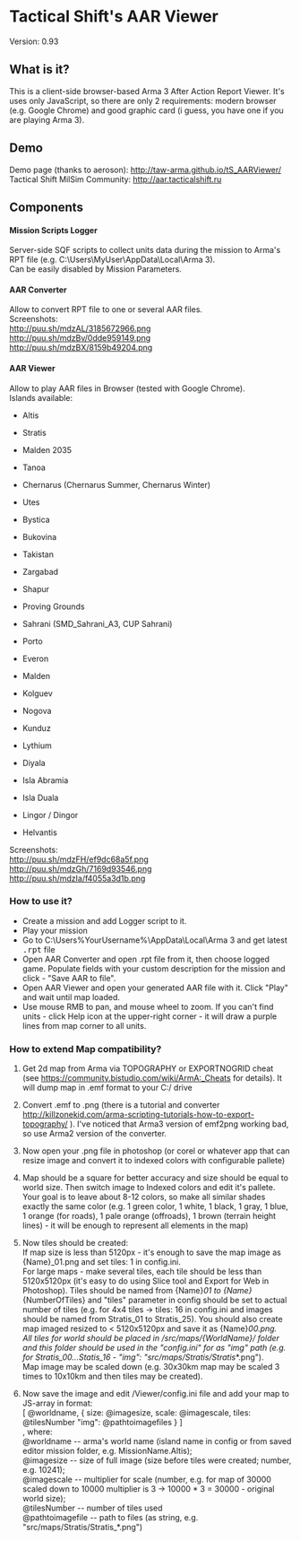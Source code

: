 # Tactical Shift's AAR Viewer
Version: 0.93

## What is it?
This is a client-side browser-based Arma 3 After Action Report Viewer. It's uses only JavaScript, so there are only 2 requirements: modern browser (e.g. Google Chrome) and good graphic card (i guess, you have one if you are playing Arma 3).

## Demo
Demo page (thanks to aeroson): http://taw-arma.github.io/tS_AARViewer/
<br />Tactical Shift MilSim Community: http://aar.tacticalshift.ru

## Components
#### Mission Scripts Logger
Server-side SQF scripts to collect units data during the mission to Arma's RPT file (e.g. C:\Users\MyUser\AppData\Local\Arma 3). 
<br />Can be easily disabled by Mission Parameters.

#### AAR Converter
Allow to convert RPT file to one or several AAR files.
<br />Screenshots:
<br />http://puu.sh/mdzAL/3185672966.png
<br />http://puu.sh/mdzBv/0dde959149.png
<br />http://puu.sh/mdzBX/8159b49204.png

#### AAR Viewer
Allow to play AAR files in Browser (tested with Google Chrome).
<br />Islands available:
- Altis
- Stratis
- Malden 2035
- Tanoa

- Chernarus (Chernarus Summer, Chernarus Winter)
- Utes
- Bystica
- Bukovina
- Takistan
- Zargabad
- Shapur
- Proving Grounds
- Sahrani (SMD_Sahrani_A3, CUP Sahrani)
- Porto
- Everon
- Malden
- Kolguev
- Nogova

- Kunduz
- Lythium
- Diyala
- Isla Abramia
- Isla Duala
- Lingor / Dingor
- Helvantis

Screenshots:
<br />http://puu.sh/mdzFH/ef9dc68a5f.png
<br />http://puu.sh/mdzGh/7169d93546.png
<br />http://puu.sh/mdzIa/f4055a3d1b.png

### How to use it?
- Create a mission and add Logger script to it.
- Play your mission
- Go to C:\Users\%YourUsername%\AppData\Local\Arma 3 and get latest <tt>.rpt</tt> file
- Open AAR Converter and open .rpt file from it, then choose logged game. Populate fields with your custom description for the mission and click - "Save AAR to file".
- Open AAR Viewer and open your generated AAR file with it. Click "Play" and wait until map loaded. 
- Use mouse RMB to pan, and mouse wheel to zoom. If you can't find units - click Help icon at the upper-right corner - it will draw a purple lines from map corner to all units. 

### How to extend Map compatibility?
1. Get 2d map from Arma via TOPOGRAPHY or EXPORTNOGRID cheat (see https://community.bistudio.com/wiki/ArmA:_Cheats for details). It will dump map in .emf format to your C:/ drive

2. Convert .emf to .png (there is a tutorial and converter http://killzonekid.com/arma-scripting-tutorials-how-to-export-topography/ ). I've noticed that Arma3 version of emf2png working bad, so use Arma2 version of the converter.

3. Now open your .png file in photoshop (or corel or whatever app that can resize image and convert it to indexed colors with configurable pallete)

4. Map should be a square for better accuracy and size should be equal to world size. Then switch image to Indexed colors and edit it's pallete. Your goal is to leave about 8-12 colors, so make all similar shades exactly the same color (e.g. 1 green color, 1 white, 1 black, 1 gray, 1 blue, 1 orange (for roads), 1 pale orange (offroads), 1 brown (terrain height lines) - it will be enough to represent all elements in the map)

5. Now tiles should be created:
<br />If map size is less than 5120px - it's enough to save the map image as {Name}_01.png and set tiles: 1 in config.ini.
<br />For large maps - make several tiles, each tile should be less than 5120x5120px (it's easy to do using Slice tool and Export for Web in Photoshop). Tiles should be named from {Name}_01 to {Name}_{NumberOfTiles} and "tiles" parameter in config should be set to actual number of tiles (e.g. for 4x4 tiles -> tiles: 16 in config.ini and images should be named from Stratis_01 to Stratis_25). You should also create map imaged resized to < 5120x5120px and save it as {Name}_00.png.
<br />All tiles for world should be placed in /src/maps/{WorldName}/ folder and this folder should be used in the "config.ini" for as "img" path (e.g. for Stratis_00...Statis_16 - "img": "src/maps/Stratis/Stratis_*.png").
<br />Map image may be scaled down (e.g. 30x30km map may be scaled 3 times to 10x10km and then tiles may be created).


6. Now save the image and edit /Viewer/config.ini file and add your map to JS-array in format:
<br />[ @worldname, { size: @imagesize, scale: @imagescale, tiles: @tilesNumber "img": @pathtoimagefiles } ]
<br />, where:
<br />@worldname -- arma's world name (island name in config or from saved editor mission folder, e.g. MissionName.Altis);
<br />@imagesize -- size of full image (size before tiles were created; number, e.g. 10241);
<br />@imagescale -- multiplier for scale (number, e.g. for map of 30000 scaled down to 10000 multiplier is 3 -> 10000 * 3 = 30000 - original world size);
<br />@tilesNumber -- number of tiles used
<br />@pathtoimagefile -- path to files (as string, e.g. "src/maps/Stratis/Stratis_*.png")
